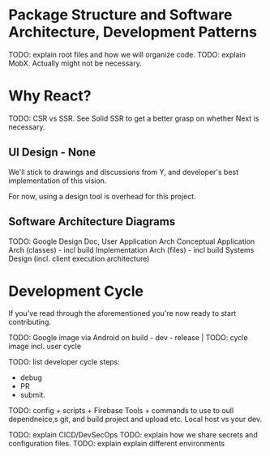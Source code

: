 # Package Structure and Software Architecture, Development Patterns

TODO: explain root files and how we will organize code.
TODO: explain MobX. Actually might not be necessary.

# Why React?

TODO: CSR vs SSR. See Solid SSR to get a better grasp on whether
Next is necessary.

## UI Design - None

We'll stick to drawings and discussions from Y, and developer's best
implementation of this vision.

For now, using a design tool is overhead for this project.

## Software Architecture Diagrams

TODO:
Google Design Doc,
User Application Arch
Conceptual Application Arch (classes) - incl build
Implementation Arch (files) - incl build
Systems Design (incl. client execution architecture)

# Development Cycle

If you've read through the aforementioned you're now ready to start
contributing.

TODO: Google image via Android on build - dev - release
|
TODO: cycle image incl. user cycle

TODO: list developer cycle steps:
- debug
- PR
- submit.

TODO:
config + scripts + Firebase Tools + commands to use to oull dependneice,s git, and build project and upload etc. Local host vs your dev.

TODO: explain CICD/DevSecOps
TODO: explain how we share secrets and configuration files.
TODO: explain explain different environments